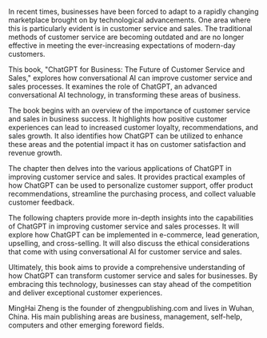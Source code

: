 
In recent times, businesses have been forced to adapt to a rapidly changing marketplace brought on by technological advancements. One area where this is particularly evident is in customer service and sales. The traditional methods of customer service are becoming outdated and are no longer effective in meeting the ever-increasing expectations of modern-day customers.

This book, "ChatGPT for Business: The Future of Customer Service and Sales," explores how conversational AI can improve customer service and sales processes. It examines the role of ChatGPT, an advanced conversational AI technology, in transforming these areas of business.

The book begins with an overview of the importance of customer service and sales in business success. It highlights how positive customer experiences can lead to increased customer loyalty, recommendations, and sales growth. It also identifies how ChatGPT can be utilized to enhance these areas and the potential impact it has on customer satisfaction and revenue growth.

The chapter then delves into the various applications of ChatGPT in improving customer service and sales. It provides practical examples of how ChatGPT can be used to personalize customer support, offer product recommendations, streamline the purchasing process, and collect valuable customer feedback.

The following chapters provide more in-depth insights into the capabilities of ChatGPT in improving customer service and sales processes. It will explore how ChatGPT can be implemented in e-commerce, lead generation, upselling, and cross-selling. It will also discuss the ethical considerations that come with using conversational AI for customer service and sales.

Ultimately, this book aims to provide a comprehensive understanding of how ChatGPT can transform customer service and sales for businesses. By embracing this technology, businesses can stay ahead of the competition and deliver exceptional customer experiences.

MingHai Zheng is the founder of zhengpublishing.com and lives in Wuhan, China. His main publishing areas are business, management, self-help, computers and other emerging foreword fields.
